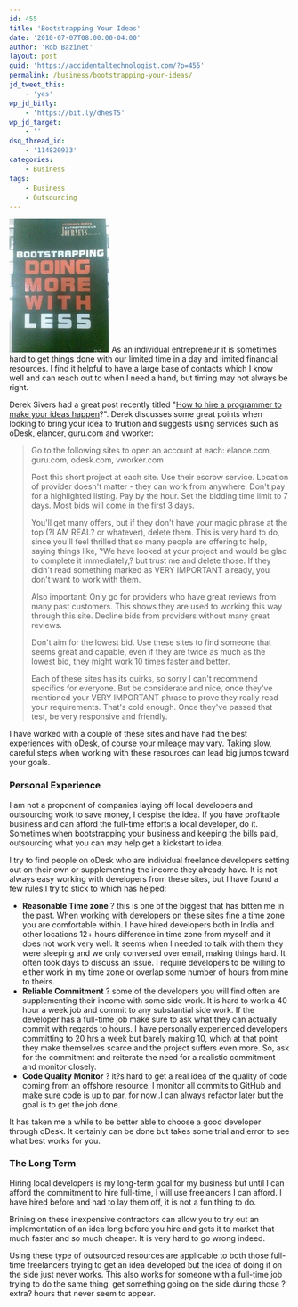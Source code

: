 ```yaml
---
id: 455
title: 'Bootstrapping Your Ideas'
date: '2010-07-07T08:00:00-04:00'
author: 'Rob Bazinet'
layout: post
guid: 'https://accidentaltechnologist.com/?p=455'
permalink: /business/bootstrapping-your-ideas/
jd_tweet_this:
    - 'yes'
wp_jd_bitly:
    - 'https://bit.ly/dhesT5'
wp_jd_target:
    - ''
dsq_thread_id:
    - '114820933'
categories:
    - Business
tags:
    - Business
    - Outsourcing
---
```


[![bootstrap](/assets/img/2010/07/bootstrap_thumb.jpg "bootstrap")](/assets/img/2010/07/bootstrap.jpg) As an individual entrepreneur it is sometimes hard to get things done with our limited time in a day and limited financial resources. I find it helpful to have a large base of contacts which I know well and can reach out to when I need a hand, but timing may not always be right.

Derek Sivers had a great post recently titled "[How to hire a programmer to make your ideas happen](https://sivers.org/how2hire)?". Derek discusses some great points when looking to bring your idea to fruition and suggests using services such as oDesk, elancer, guru.com and vworker:

> Go to the following sites to open an account at each: elance.com, guru.com, odesk.com, vworker.com
> 
> Post this short project at each site. Use their escrow service. Location of provider doesn't matter - they can work from anywhere. Don't pay for a highlighted listing. Pay by the hour. Set the bidding time limit to 7 days. Most bids will come in the first 3 days.
> 
> You'll get many offers, but if they don't have your magic phrase at the top (?I AM REAL? or whatever), delete them. This is very hard to do, since you'll feel thrilled that so many people are offering to help, saying things like, ?We have looked at your project and would be glad to complete it immediately,? but trust me and delete those. If they didn't read something marked as VERY IMPORTANT already, you don't want to work with them.
> 
> Also important: Only go for providers who have great reviews from many past customers. This shows they are used to working this way through this site. Decline bids from providers without many great reviews.
> 
> Don't aim for the lowest bid. Use these sites to find someone that seems great and capable, even if they are twice as much as the lowest bid, they might work 10 times faster and better.
> 
> Each of these sites has its quirks, so sorry I can't recommend specifics for everyone. But be considerate and nice, once they've mentioned your VERY IMPORTANT phrase to prove they really read your requirements. That's cold enough. Once they've passed that test, be very responsive and friendly.

I have worked with a couple of these sites and have had the best experiences with [oDesk](https://www.odesk.com/home), of course your mileage may vary. Taking slow, careful steps when working with these resources can lead big jumps toward your goals.

### Personal Experience

I am not a proponent of companies laying off local developers and outsourcing work to save money, I despise the idea. If you have profitable business and can afford the full-time efforts a local developer, do it. Sometimes when bootstrapping your business and keeping the bills paid, outsourcing what you can may help get a kickstart to idea.

I try to find people on oDesk who are individual freelance developers setting out on their own or supplementing the income they already have. It is not always easy working with developers from these sites, but I have found a few rules I try to stick to which has helped:

- **Reasonable Time zone** ? this is one of the biggest that has bitten me in the past. When working with developers on these sites fine a time zone you are comfortable within. I have hired developers both in India and other locations 12+ hours difference in time zone from myself and it does not work very well. It seems when I needed to talk with them they were sleeping and we only conversed over email, making things hard. It often took days to discuss an issue. I require developers to be willing to either work in my time zone or overlap some number of hours from mine to theirs.
- **Reliable Commitment** ? some of the developers you will find often are supplementing their income with some side work. It is hard to work a 40 hour a week job and commit to any substantial side work. If the developer has a full-time job make sure to ask what they can actually commit with regards to hours. I have personally experienced developers committing to 20 hrs a week but barely making 10, which at that point they make themselves scarce and the project suffers even more. So, ask for the commitment and reiterate the need for a realistic commitment and monitor closely.
- **Code Quality Monitor** ? it?s hard to get a real idea of the quality of code coming from an offshore resource. I monitor all commits to GitHub and make sure code is up to par, for now..I can always refactor later but the goal is to get the job done.
 
It has taken me a while to be better able to choose a good developer through oDesk. It certainly can be done but takes some trial and error to see what best works for you.

### The Long Term

Hiring local developers is my long-term goal for my business but until I can afford the commitment to hire full-time, I will use freelancers I can afford. I have hired before and had to lay them off, it is not a fun thing to do.

Brining on these inexpensive contractors can allow you to try out an implementation of an idea long before you hire and gets it to market that much faster and so much cheaper. It is very hard to go wrong indeed.

Using these type of outsourced resources are applicable to both those full-time freelancers trying to get an idea developed but the idea of doing it on the side just never works. This also works for someone with a full-time job trying to do the same thing, get something going on the side during those ?extra? hours that never seem to appear.